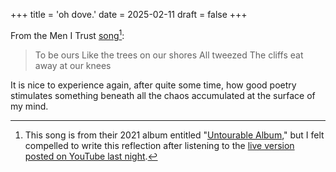 +++
title = 'oh dove.'
date = 2025-02-11
draft = false
+++

From the Men I Trust [song](https://youtu.be/rwSp40TBOS8?si=r8qBPsujEwRD61i0)[^1]:

> To be ours
> Like the trees on our shores
> All tweezed
> The cliffs eat away at our knees

It is nice to experience again, after quite some time, how good poetry stimulates something beneath all the chaos accumulated at the surface of my mind.


[^1]: This song is from their 2021 album entitled "[Untourable Album](https://menitrust.bandcamp.com/album/untourable-album)," but I felt compelled to write this reflection after listening to the [live version posted on YouTube last night](https://youtu.be/rwSp40TBOS8?si=r8qBPsujEwRD61i0).